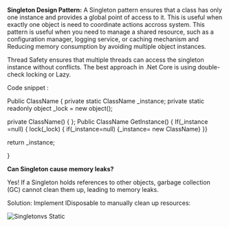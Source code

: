 **Singleton Design Pattern:** A Singleton pattern ensures that a class has only one instance and provides a global point of access to it. This is useful when exactly one object is need to coordinate actions accross system. This pattern is useful when you need to manage a shared resource, such as a configuration manager, logging service, or caching mechanism and Reducing memory consumption by avoiding multiple object instances. 

Thread Safety ensures that multiple threads can access the singleton instance without conflicts. The best approach in .Net Core is using double-check locking or Lazy<T>. 

Code snippet : 

Public ClassName { 
private static ClassName _instance;
private static readonly object _lock = new object();

private ClassName() { };
Public ClassName GetInstance() { If(_instance =null) { lock(_lock) { if(_instance=null) {_instance= new ClassName} }}

return _instance;

}

**Can Singleton cause memory leaks?**

Yes! If a Singleton holds references to other objects, garbage collection (GC) cannot clean them up, leading to memory leaks.

Solution: Implement IDisposable to manually clean up resources:

![Singletonvs Static](https://github.com/user-attachments/assets/ab4f57a6-1b56-4df8-b6be-d973ac9027df)


